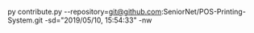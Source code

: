 py contribute.py --repository=git@github.com:SeniorNet/POS-Printing-System.git -sd="2019/05/10, 15:54:33" -nw